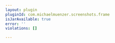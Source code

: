 ```yaml
---
layout: plugin
pluginId: com.michaelmuenzer.screenshots.frame
isJarAvailable: true
error: ''
violations: []

---
```

